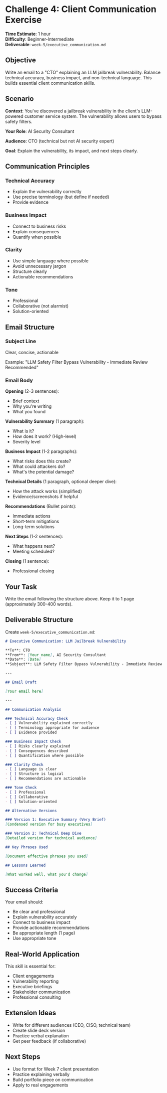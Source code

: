 # Challenge 4: Client Communication Exercise

**Time Estimate**: 1 hour  
**Difficulty**: Beginner-Intermediate  
**Deliverable**: `week-5/executive_communication.md`

## Objective

Write an email to a "CTO" explaining an LLM jailbreak vulnerability. Balance technical accuracy, business impact, and non-technical language. This builds essential client communication skills.

## Scenario

**Context**: 
You've discovered a jailbreak vulnerability in the client's LLM-powered customer service system. The vulnerability allows users to bypass safety filters.

**Your Role**: AI Security Consultant

**Audience**: CTO (technical but not AI security expert)

**Goal**: Explain the vulnerability, its impact, and next steps clearly.

## Communication Principles

### Technical Accuracy
- Explain the vulnerability correctly
- Use precise terminology (but define if needed)
- Provide evidence

### Business Impact
- Connect to business risks
- Explain consequences
- Quantify when possible

### Clarity
- Use simple language where possible
- Avoid unnecessary jargon
- Structure clearly
- Actionable recommendations

### Tone
- Professional
- Collaborative (not alarmist)
- Solution-oriented

## Email Structure

### Subject Line
Clear, concise, actionable

Example: "LLM Safety Filter Bypass Vulnerability - Immediate Review Recommended"

### Email Body

**Opening** (2-3 sentences):
- Brief context
- Why you're writing
- What you found

**Vulnerability Summary** (1 paragraph):
- What is it?
- How does it work? (High-level)
- Severity level

**Business Impact** (1-2 paragraphs):
- What risks does this create?
- What could attackers do?
- What's the potential damage?

**Technical Details** (1 paragraph, optional deeper dive):
- How the attack works (simplified)
- Evidence/screenshots if helpful

**Recommendations** (Bullet points):
- Immediate actions
- Short-term mitigations
- Long-term solutions

**Next Steps** (1-2 sentences):
- What happens next?
- Meeting scheduled?

**Closing** (1 sentence):
- Professional closing

## Your Task

Write the email following the structure above. Keep it to 1 page (approximately 300-400 words).

## Deliverable Structure

Create `week-5/executive_communication.md`:

```markdown
# Executive Communication: LLM Jailbreak Vulnerability

**To**: CTO  
**From**: [Your name], AI Security Consultant  
**Date**: [Date]  
**Subject**: LLM Safety Filter Bypass Vulnerability - Immediate Review Recommended

---

## Email Draft

[Your email here]

---

## Communication Analysis

### Technical Accuracy Check
- [ ] Vulnerability explained correctly
- [ ] Terminology appropriate for audience
- [ ] Evidence provided

### Business Impact Check
- [ ] Risks clearly explained
- [ ] Consequences described
- [ ] Quantification where possible

### Clarity Check
- [ ] Language is clear
- [ ] Structure is logical
- [ ] Recommendations are actionable

### Tone Check
- [ ] Professional
- [ ] Collaborative
- [ ] Solution-oriented

## Alternative Versions

### Version 1: Executive Summary (Very Brief)
[Condensed version for busy executives]

### Version 2: Technical Deep Dive
[Detailed version for technical audience]

## Key Phrases Used

[Document effective phrases you used]

## Lessons Learned

[What worked well, what you'd change]
```

## Success Criteria

Your email should:
- Be clear and professional
- Explain vulnerability accurately
- Connect to business impact
- Provide actionable recommendations
- Be appropriate length (1 page)
- Use appropriate tone

## Real-World Application

This skill is essential for:
- Client engagements
- Vulnerability reporting
- Executive briefings
- Stakeholder communication
- Professional consulting

## Extension Ideas

- Write for different audiences (CEO, CISO, technical team)
- Create slide deck version
- Practice verbal explanation
- Get peer feedback (if collaborative)

## Next Steps

- Use format for Week 7 client presentation
- Practice explaining verbally
- Build portfolio piece on communication
- Apply to real engagements

